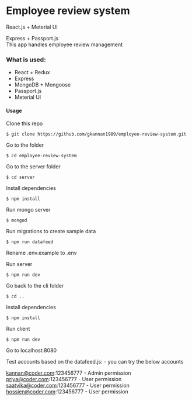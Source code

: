 # Employee review system
React.js + Meterial UI </br>

Express + Passport.js</br>
This app handles employee review management </br>

### What is used:
- React + Redux
- Express
- MongoDB + Mongoose
- Passport.js
- Meterial UI

#### Usage 
Clone this repo
```
$ git clone https://github.com/gkannan1989/employee-review-system.git
```

Go to the folder
```
$ cd employee-review-system
```

Go to the server folder
```
$ cd server
```

Install dependencies
```
$ npm install
```

Run mongo server
```
$ mongod
```

Run migrations to create sample data
```
$ npm run datafeed
```

Rename .env.example to .env

Run server
```
$ npm run dev
```

Go back to the cli folder
```
$ cd ..
```

Install dependencies
```
$ npm install
```

Run client
```
$ npm run dev
```

Go to localhost:8080

Test accounts based on the datafeed.js: - you can try the below accounts 

kannan@coder.com:123456777 - Admin permission</br>
priya@coder.com:123456777 - User permission</br>
saatvika@coder.com:123456777 - User permission</br>
hossien@coder.com:123456777 - User permission</br>

